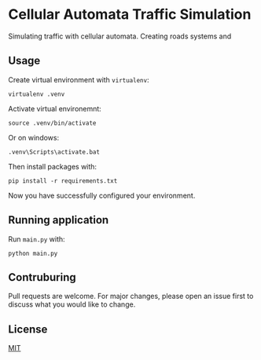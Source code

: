 # Cellular Automata Traffic Simulation

Simulating traffic with cellular automata. Creating roads systems and 

## Usage

Create virtual environment with `virtualenv`:

```
virtualenv .venv
```

Activate virtual environemnt:

```
source .venv/bin/activate
```

Or on windows:

```
.venv\Scripts\activate.bat
```

Then install packages with:

```
pip install -r requirements.txt
```

Now you have successfully configured your environment.

## Running application

Run `main.py` with:

```
python main.py
```

## Contruburing 

Pull requests are welcome. For major changes, please open an issue first to discuss what you would like to change.

## License
[MIT](https://choosealicense.com/licenses/mit/)

